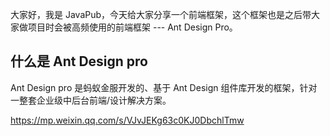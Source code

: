 大家好，我是 JavaPub，今天给大家分享一个前端框架，这个框架也是之后带大家做项目时会被高频使用的前端框架 --- Ant Design Pro。

## 什么是 Ant Design pro

Ant Design pro 是蚂蚁金服开发的、基于 Ant Design 组件库开发的框架，针对一整套企业级中后台前端/设计解决方案。

https://mp.weixin.qq.com/s/VJvJEKg63c0KJ0DbchlTmw

